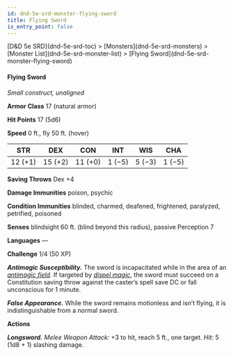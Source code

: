```yaml
---
id: dnd-5e-srd-monster-flying-sword
title: Flying Sword
is_entry_point: false
---
```


<breadcrumb>
[D&D 5e SRD](dnd-5e-srd-toc) >  [Monsters](dnd-5e-srd-monsters) > [Monster List](dnd-5e-srd-monster-list) > [Flying Sword](dnd-5e-srd-monster-flying-sword)
</breadcrumb>

#### Flying Sword

*Small construct, unaligned*

**Armor Class** 17 (natural armor)

**Hit Points** 17 (5d6)

**Speed** 0 ft., fly 50 ft. (hover)

| STR     | DEX     | CON     | INT    | WIS    | CHA    |
|---------|---------|---------|--------|--------|--------|
| 12 (+1) | 15 (+2) | 11 (+0) | 1 (−5) | 5 (−3) | 1 (−5) |

**Saving Throws** Dex +4

**Damage Immunities** poison, psychic

**Condition Immunities** blinded, charmed, deafened, frightened, paralyzed, petrified, poisoned

**Senses** blindsight 60 ft. (blind beyond this radius), passive Perception 7

**Languages** —

**Challenge** 1/4 (50 XP)

***Antimagic Susceptibility.*** The sword is incapacitated while in the area of an [*antimagic field*](dnd-5e-srd-spell-antimagic-field). If targeted by [*dispel magic*](dnd-5e-srd-spell-dispel-magic), the sword must succeed on a Constitution saving throw against the caster’s spell save DC or fall unconscious for 1 minute.

***False Appearance.*** While the sword remains motionless and isn’t flying, it is indistinguishable from a normal sword.

**Actions**

***Longsword.*** *Melee Weapon Attack:* +3 to hit, reach 5 ft., one target. *Hit:* 5 (1d8 + 1) slashing damage.

